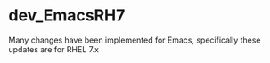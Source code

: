 # dev_EmacsRH7
Many changes have been implemented for Emacs, specifically these updates are for RHEL 7.x
